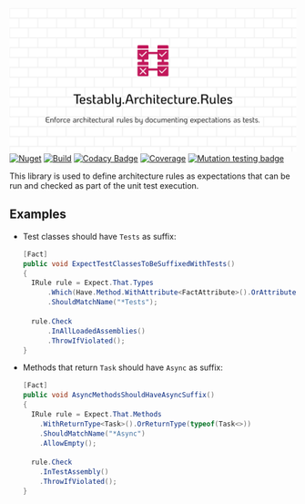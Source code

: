![Testably.Expectations](https://raw.githubusercontent.com/Testably/Testably.Expectations/main/Docs/Images/social-preview.png)  
[![Nuget](https://img.shields.io/nuget/v/Testably.Expectations)](https://www.nuget.org/packages/Testably.Expectations)
[![Build](https://github.com/Testably/Testably.Expectations/actions/workflows/build.yml/badge.svg)](https://github.com/Testably/Testably.Expectations/actions/workflows/build.yml)
[![Codacy Badge](https://app.codacy.com/project/badge/Grade/5b9b2f79950447a69d69037b43acd590)](https://www.codacy.com/gh/Testably/Testably.Expectations/dashboard?utm_source=github.com&amp;utm_medium=referral&amp;utm_content=Testably/Testably.Expectations&amp;utm_campaign=Badge_Grade)
[![Coverage](https://sonarcloud.io/api/project_badges/measure?project=Testably_Testably.Expectations&branch=main&metric=coverage)](https://sonarcloud.io/summary/overall?id=Testably_Testably.Expectations&branch=main)
[![Mutation testing badge](https://img.shields.io/endpoint?style=flat&url=https%3A%2F%2Fbadge-api.stryker-mutator.io%2Fgithub.com%2FTestably%2FTestably.Expectations%2Fmain)](https://dashboard.stryker-mutator.io/reports/github.com/Testably/Testably.Expectations/main)

This library is used to define architecture rules as expectations that can be run and checked as part of the unit test execution.

## Examples

- Test classes should have `Tests` as suffix:
  ```csharp
  [Fact]
  public void ExpectTestClassesToBeSuffixedWithTests()
  {
    IRule rule = Expect.That.Types
        .Which(Have.Method.WithAttribute<FactAttribute>().OrAttribute<TheoryAttribute>())
        .ShouldMatchName("*Tests");

    rule.Check
        .InAllLoadedAssemblies()
        .ThrowIfViolated();
  }
  ```
  
- Methods that return `Task` should have `Async` as suffix:
  ```csharp
  [Fact]
  public void AsyncMethodsShouldHaveAsyncSuffix()
  {
    IRule rule = Expect.That.Methods
      .WithReturnType<Task>().OrReturnType(typeof(Task<>))
      .ShouldMatchName("*Async")
      .AllowEmpty();

    rule.Check
      .InTestAssembly()
      .ThrowIfViolated();
  }
  ```

